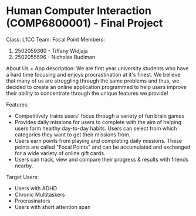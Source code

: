 # Human Computer Interaction (COMP6800001) - Final Project
Class: L1CC
Team: Focal Point
Members:
1. 2502059360 - Tiffany Widjaja
2. 2502055596 - Nicholas Budiman

About Us + App description:
We are first year university students who have a hard time focusing and enjoys procrastination at it's finest. We believe that many of us are struggling through the same problems and thus, we decided to create an online application programmed to help users improve their ability to concentrate through the unique features we provide!

Features:
- Competitively trains users' focus through a variety of fun brain games
- Provides daily missions for users to complete with the aim of helping users form healthy day-to-day habits. Users can select from which categories they want to get their missions from.
- Users earn points from playing and completing daily missions. These points are called "Focal Points" and can be accumulated and exchanged for a wide variety of online gift cards.
- Users can track, view and compare their progress & results with friends nearby.

Target Users:
- Users with ADHD
- Chronic Multitaskers
- Procrasinators
- Users with short attention span
